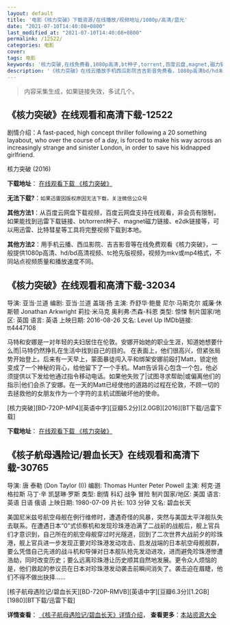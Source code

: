 ```yaml
---
layout: default
title: '电影《核力突破》下载资源/在线播放/视频地址/1080p/高清/蓝光'
date: "2021-07-10T14:40:08+0800"
last_modified_at: "2021-07-10T14:40:08+0800"
permalink: /12522/
categories: 电影
cover:
tags: 电影
keywords: '核力突破,在线免费看,1080p高清,bt种子,torrent,百度云盘,magnet,磁力链,迅雷下载资源'
description: '《核力突破》在线云播放手机西瓜影院吉吉影音免费看，1080p高清bd/hd未删减完整版和tc抢先枪版，mkv/mp4格式，附带bt/torrent种子、magnet/磁力链、百度云盘、网盘资源迅雷下载链接'
---
```


>内容采集生成，如果链接失效，多试几个。


## 《核力突破》在线观看和高清下载-12522

剧情介绍：A fast-paced, high concept thriller following a 20 something layabout, who over the course of a day, is forced to make his way across an increasingly strange and sinister London, in order to save his kidnapped girlfriend.


核力突破 (2016)

**下载地址**： [在线观看下载 《核力突破》](https://www.btbtdy.me/btdy/dy6839.html) 


**无法下载?**：`如果迅雷因版权原因无法下载，关注微信公众号 `

**其他方法1**：从百度云网盘下载视频，百度云网盘支持在线观看，非会员有限制，如果能找到迅雷下载链接、bt/torrent种子、magnet磁力链接、e2dk链接等，可以用迅雷、比特彗星等工具将完整视频下载到本地。

**其他方法2**：用手机云播、西瓜影院、吉吉影音等在线免费观看《核力突破》，一般提供1080p高清、hd/bd高清视频、tc抢先版视频，视频为mkv或mp4格式，不同站点视频质量和播放速度不同。


## 《核力突破》在线观看和高清下载-32034

导演: 亚当·兰道 编剧: 亚当·兰道 盖瑞·扬 主演: 乔舒华·鲍曼 尼尔·马斯克尔 威廉·休斯顿 Jonathan Arkwright 莉拉·米马克 奥利弗·杰森-科恩 类型: 惊悚 制片国家/地区: 英国 语言: 英语 上映日期: 2016-08-26 又名: Level Up IMDb链接: tt4447108

马特和安娜是一对年轻的夫妇居住在伦敦。安娜开始她的职业生涯，知道她想要什么而|马特仍然挣扎在生活中找到自己的目的。 在表面上，他们很高兴，但紧张局势开始登上。后来有一天早上，蒙面暴徒闯入平和绑架安娜前殴打Matt，锁定他变成了一个神秘的背心，给他留下了一个手机。Matt告诉背心包含一个包，他必须提供以下发给他通过指令移动电话。如果他失败了|试图寻求帮助|或偏离他们的指示|他们会杀了安娜。在一天的Matt已经使他的道路的过程在伦敦，不顾一切的去拯救他的女朋友作为一个字符的主机试图破坏他的使命。


[核力突破][BD-720P-MP4][英语中字][豆瓣5.2分][2.0GB][2016][BT下载/迅雷下载]

**下载地址**： [在线观看下载 《核力突破》](https://www.btdx8.com/torrent/level_up_2016.html) 


## 《核子航母遇险记/碧血长天》在线观看和高清下载-30765

导演: 唐 泰勒 (Don Taylor (I)) 编剧: Thomas Hunter Peter Powell 主演: 柯克·道格拉斯 马丁·辛 凯瑟琳·罗斯 类型: 剧情 科幻 战争 冒险 制片国家/地区: 美国 语言: 英语 日语 俄语 上映日期: 1980-07-09 片长: 103 分钟 又名: 碧血长天

美国尼米兹号航空母舰在例行维修时，遭遇奇怪的风暴，突然与美国太平洋舰队失去联系。在遭遇日本“0”式侦察机和发现珍珠港泊满了二战前的战舰后，舰上官兵们才意识到，自己所在的航空母舰穿过时光隧道，回到了二次世界大战前夕的珍珠港，舰上官兵进一步发现正要对珍珠港发动攻击、启发战端的日本航空母舰舰群，要么凭借自己先进的战斗机和导弹对日本舰队抢先发动进攻，进而避免珍珠港惨遭浩劫，同时改变历史；要么远离珍珠港让历史顺其自然地发展。更令众人烦恼的是，他们救起的参议员在日本对珍珠港发动袭击前瞬间消失了。袭击迫在眉睫，他们不得不做出抉择……


[核子航母遇险记/碧血长天][BD-720P-RMVB][英语中字][豆瓣6.3分][1.2GB][1980][BT下载/迅雷下载]

**详情查看**： [《核子航母遇险记/碧血长天》详情介绍](/movie/30765/)， **查看更多**：[本站资源大全](/movie/t/all/)

